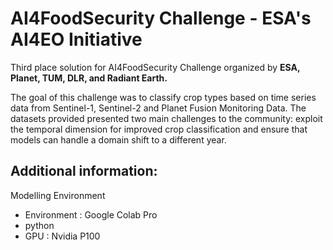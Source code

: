 # AI4FoodSecurity Challenge - ESA's AI4EO Initiative

Third place solution for AI4FoodSecurity Challenge organized by **ESA, Planet, TUM, DLR, and Radiant Earth.**

The goal of this challenge was to classify crop types based on time series data from Sentinel-1, Sentinel-2 and Planet Fusion Monitoring Data. The datasets provided presented two main challenges to the community: exploit the temporal dimension for improved crop classification and ensure that models can handle a domain shift to a different year.



## Additional information:

Modelling Environment
- Environment : Google Colab Pro
- python
- GPU : Nvidia P100
